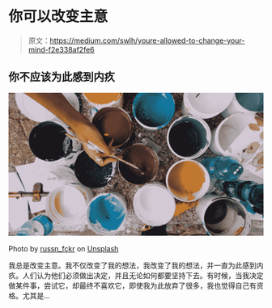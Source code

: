# 你可以改变主意

> 原文：<https://medium.com/swlh/youre-allowed-to-change-your-mind-f2e338af2fe6>

## 你不应该为此感到内疚

![](img/babb1d1099c95e73dff3fd3f2595ce51.png)

Photo by [russn_fckr](https://unsplash.com/@russn_fckr?utm_source=medium&utm_medium=referral) on [Unsplash](https://unsplash.com?utm_source=medium&utm_medium=referral)

我总是改变主意。我不仅改变了我的想法，我改变了我的想法，并一直为此感到内疚。人们认为他们必须做出决定，并且无论如何都要坚持下去。有时候，当我决定做某件事，尝试它，却最终不喜欢它，即使我为此放弃了很多，我也觉得自己有资格。尤其是…